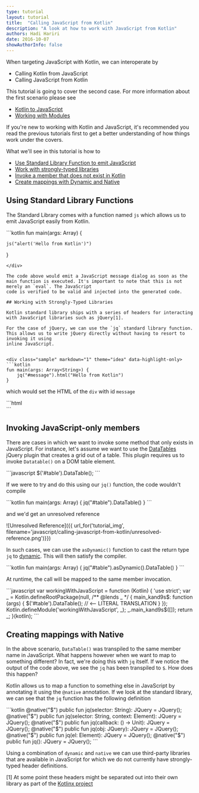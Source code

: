 ```yaml
---
type: tutorial
layout: tutorial
title:  "Calling JavaScript from Kotlin"
description: "A look at how to work with JavaScript from Kotlin"
authors: Hadi Hariri 
date: 2016-10-07
showAuthorInfo: false
---
```


When targeting JavaScript with Kotlin, we can interoperate by 

* Calling Kotlin from JavaScript
* Calling JavaScript from Kotlin

This tutorial is going to cover the second case. For more information about the first scenario please see 

* [Kotlin to JavaScript](../kotlin-to-javascript/kotlin-to-javascript.html)
* [Working with Modules](../working-with-modules/working-with-modules.html)

If you're new to working with Kotlin and JavaScript, it's recommended you read the previous tutorials first to get a 
better understanding of how things work under the covers.

What we'll see in this tutorial is how to

* [Use Standard Library Function to emit JavaScript](#using-standard-library-functions)
* [Work with strongly-typed libraries](#working-with-strongly-typed-libraries)
* [Invoke a member that does not exist in Kotlin](#invoking-javascript-only-members)
* [Create mappings with Dynamic and Native](#creating-mappings-with-native)

## Using Standard Library Functions

The Standard Library comes with a function named `js` which allows us to emit JavaScript easily from Kotlin. 

<div class="sample" markdown="1" theme="idea" data-highlight-only>
```kotlin
fun main(args: Array<String>) {

    js("alert('Hello from Kotlin')")

}
```
</div>

The code above would emit a JavaScript message dialog as soon as the main function is executed. It's important to note that this is not merely an `eval`. The JavaScript
code is verified to be valid and injected into the generated code.

## Working with Strongly-Typed Libraries

Kotlin standard library ships with a series of headers for interacting with JavaScript libraries such as jQuery[1].

For the case of jQuery, we can use the `jq` standard library function. This allows us to write jQuery directly without having to resort to invoking it using
inline JavaScript.


<div class="sample" markdown="1" theme="idea" data-highlight-only>
```kotlin
fun main(args: Array<String>) {
    jq("#message").html("Hello from Kotlin")
}
```
</div>

which would set the HTML of the `div` with id `message`

<div class="sample" markdown="1" theme="idea" mode="xml">
```html
<!DOCTYPE html>
<html lang="en">
    <head>
        <meta charset="UTF-8">
        <title>Sample</title>
    </head>
    <body>
        <div id="message" />
        <script type="text/javascript" src="src/jquery-3.1.1.min.js"></script>
        <script type="text/javascript" src="src/kotlin.js"></script>
        <script type="text/javascript" src="src/main.js"></script>
    </body>
</html>
```
</div>

## Invoking JavaScript-only members

There are cases in which we want to invoke some method that only exists in JavaScript. For instance, let's assume we want to use the [DataTables](https://datatables.net/) jQuery plugin that creates a grid out of a table. This plugin requires
us to invoke `Datatable()` on a DOM table element.

<div class="sample" markdown="1" theme="idea" mode="js">
```javascript
    $('#table').DataTable();
```
</div>

If we were to try and do this using our `jq()` function, the code wouldn't compile

<div class="sample" markdown="1" theme="idea" data-highlight-only>
```kotlin
fun main(args: Array<String>) {
    jq("#table").DataTable()
}
```
</div>

and we'd get an unresolved reference

![Unresolved Reference]({{ url_for('tutorial_img', filename='javascript/calling-javascript-from-kotlin/unresolved-reference.png')}})

In such cases, we can use the `asDynamic()` function to cast the return type `jq` to [dynamic](https://kotlinlang.org/docs/reference/dynamic-type.html). This will then satisfy the compiler.

<div class="sample" markdown="1" theme="idea" data-highlight-only>
```kotlin
fun main(args: Array<String>) {
    jq("#table").asDynamic().DataTable()
}
```
</div>

At runtime, the call will be mapped to the same member invocation.

<div class="sample" markdown="1" theme="idea" mode="js">
```javascript
var workingWithJavaScript = function (Kotlin) {
  'use strict';
  var _ = Kotlin.defineRootPackage(null, /** @lends _ */ {
    main_kand9s$: function (args) {
      $('#table').DataTable(); // <-- LITERAL TRANSLATION
    }
  });
  Kotlin.defineModule('workingWithJavaScript', _);
  _.main_kand9s$([]);
  return _;
}(kotlin);
```
</div>

## Creating mappings with Native

In the above scenario, `DataTable()` was transpiled to the same member name in JavaScript. What happens however when we want to map to something different? In fact, we're doing this with `jq` itself.
If we notice the output of the code above, we see the `jq` has been transpiled to `$`. How does this happen?

Kotlin allows us to map a function to something else in JavaScript by annotating it using the `@native` annotation. If we look at the standard library, we can see that the `jq` function has the following definition

<div class="sample" markdown="1" theme="idea" data-highlight-only>
```kotlin
@native("$")
public fun jq(selector: String): JQuery = JQuery();
@native("$")
public fun jq(selector: String, context: Element): JQuery = JQuery();
@native("$")
public fun jq(callback: () -> Unit): JQuery = JQuery();
@native("$")
public fun jq(obj: JQuery): JQuery = JQuery();
@native("$")
public fun jq(el: Element): JQuery = JQuery();
@native("$")
public fun jq(): JQuery = JQuery();
```
</div>

Using a combination of `dynamic` and `native` we can use third-party libraries that are available in JavaScript for which we do not currently have strongly-typed header definitions. 




[1] At some point these headers might be separated out into their own library as part of the [Kotlinx project](https://github.com/kotlin/)

